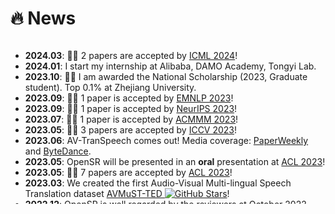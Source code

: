 # 🔥 News

<style>
  .scrollable {
    max-height: 260px; /* 设置最大高度 */
    overflow-y: scroll; /* 设置垂直滚动条 */
  }
</style>

<div class="scrollable">
  <ul>
    <li><strong>2024.03</strong>: <span class="emoji">🎉🎉</span> 2 papers are accepted by <a href="https://icml.cc/" target="_blank">ICML 2024</a>!</li>
    <li><strong>2024.01</strong>: I start my internship at Alibaba, DAMO Academy, Tongyi Lab.</li>
    <li><strong>2023.10</strong>: <span class="emoji">🎉🎉</span> I am awarded the National Scholarship (2023, Graduate student). Top 0.1% at Zhejiang University.</li>
    <li><strong>2023.09</strong>: <span class="emoji">🎉🎉</span> 1 paper is accepted by <a href="https://aclanthology.org/2023.emnlp-main.X.pdf" target="_blank">EMNLP 2023</a>!</li>
    <li><strong>2023.09</strong>: <span class="emoji">🎉🎉</span> 1 paper is accepted by <a href="https://nips.cc/" target="_blank">NeurIPS 2023</a>!</li>
    <li><strong>2023.07</strong>: <span class="emoji">🎉🎉</span> 1 paper is accepted by <a href="https://acmmm.org/" target="_blank">ACMMM 2023</a>!</li>
    <li><strong>2023.05</strong>: <span class="emoji">🎉🎉</span> 3 papers are accepted by <a href="https://iccv.org/" target="_blank">ICCV 2023</a>!</li>
    <li><strong>2023.06</strong>: AV-TranSpeech comes out! Media coverage: <a href="https://mp.weixin.qq.com/s/2KD8CYToz-mLZStwCXcSnA" target="_blank">PaperWeekly</a> and <a href="https://mp.weixin.qq.com/s/SMUWbGqtyYRK6I_VW18hjA" target="_blank">ByteDance</a>.</li>
    <li><strong>2023.05</strong>: OpenSR will be presented in an <strong>oral</strong> presentation at <a href="https://acl2023.org/" target="_blank">ACL 2023</a>!</li>
    <li><strong>2023.05</strong>: <span class="emoji">🎉🎉</span> 7 papers are accepted by <a href="https://acl2023.org/" target="_blank">ACL 2023</a>!</li>
    <li><strong>2023.03</strong>: We created the first Audio-Visual Multi-lingual Speech Translation dataset <a href="https://github.com/Exgc/AVMuST-TED" target="_blank">AVMuST-TED <img src="https://img.shields.io/github/stars/Exgc/AVMuST-TED?style=social" alt="GitHub Stars" class="badge"></a>!</li>
    <li><strong>2022.12</strong>: <a href="https://github.com/Exgc/OpenSR" target="_blank">OpenSR</a> is well regarded by the reviewers at October 2022 <a href="https://aclarr.org/" target="_blank">ACL-ARR</a>.</li>
    <li><strong>2022.10</strong>: I was awarded the Outstanding Graduate Student and Triple Excellence Graduate Student of Zhejiang University!</li>
    <li><strong>2021.03</strong>: I started my internship at Taobao as an algorithm intern, conducting multi-modality research.</li>
  </ul>
</div>